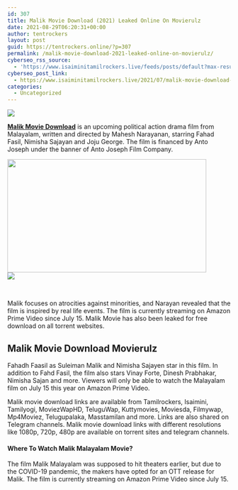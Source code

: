 ```yaml
---
id: 307
title: Malik Movie Download (2021) Leaked Online On Movierulz
date: 2021-08-29T06:20:31+00:00
author: tentrockers
layout: post
guid: https://tentrockers.online/?p=307
permalink: /malik-movie-download-2021-leaked-online-on-movierulz/
cyberseo_rss_source:
  - 'https://www.isaiminitamilrockers.live/feeds/posts/default?max-results=150&start-index=1'
cyberseo_post_link:
  - https://www.isaiminitamilrockers.live/2021/07/malik-movie-download-2021-leaked-online.html
categories:
  - Uncategorized
---
```

<div class="media_block">
  <img src="https://1.bp.blogspot.com/-SP9kxgkHES8/YPBWzEZeExI/AAAAAAAABCA/X-8y1iq9dD0IWCjHFQxN8m4EcNoCOBMJQCLcBGAsYHQ/s72-w449-h255-c/Malik-Movie-Amazon-Prime-Videos-Cast-Trailer-Release-Date-Songs-Poster-Actress-Name-Full-Movie-Watch-Online-Free-Download-Filmyzilla.jpg" class="media_thumbnail" />
</div>

<meta content="Malik Movie Download &nbsp;is an upcoming political action drama film from Malayalam, written and directed by Mahesh Narayanan, starring Fahad Fa..." name="twitter:description" />

  


<center>
</center>

<span><span><b><a href="https://www.tamilrockers.co.nz/malik-malayalam-full-movie-download-watch-online-in-tamilrockers/">Malik Movie Download</a></b></span></span><span>&nbsp;is an upcoming political action drama film from Malayalam, written and directed by Mahesh Narayanan, starring Fahad Fasil, Nimisha Sajayan and Joju George. The film is financed by Anto Joseph under the banner of Anto Joseph Film Company.</span>

<div class="separator">
  <a href="https://1.bp.blogspot.com/-SP9kxgkHES8/YPBWzEZeExI/AAAAAAAABCA/X-8y1iq9dD0IWCjHFQxN8m4EcNoCOBMJQCLcBGAsYHQ/s1280/Malik-Movie-Amazon-Prime-Videos-Cast-Trailer-Release-Date-Songs-Poster-Actress-Name-Full-Movie-Watch-Online-Free-Download-Filmyzilla.jpg" imageanchor="1"><img loading="lazy" border="0" data-original-height="720" data-original-width="1280" height="255" src="https://1.bp.blogspot.com/-SP9kxgkHES8/YPBWzEZeExI/AAAAAAAABCA/X-8y1iq9dD0IWCjHFQxN8m4EcNoCOBMJQCLcBGAsYHQ/w449-h255/Malik-Movie-Amazon-Prime-Videos-Cast-Trailer-Release-Date-Songs-Poster-Actress-Name-Full-Movie-Watch-Online-Free-Download-Filmyzilla.jpg" width="449" /></a>
</div>



<div class="separator">
  <a href="https://www.tamilrockers.co.nz/malik-malayalam-full-movie-download-watch-online-in-tamilrockers/" imageanchor="1"><img border="0" data-original-height="250" data-original-width="300" src="https://1.bp.blogspot.com/-nfbzYVobUik/YMlpOerzdgI/AAAAAAAAA3Y/aAupsOUs_WMY6Lv7R1OtZhI6OqaRh-YAwCPcBGAYYCw/s0/e854879156f0849f3d27a89db88ed039.png" /></a>
</div>

<span><br /></span>

Malik focuses on atrocities against minorities, and Narayan revealed that the film is inspired by real life events. The film is currently streaming on Amazon Prime Video since July 15. Malik Movie has also been leaked for free download on all torrent websites.

## **<span>Malik Movie Download&nbsp;</span><span><span>Movierulz</span></span>**

Fahadh Faasil as Suleiman Malik and Nimisha Sajayen star in this film. In addition to Fahd Fasil, the film also stars Vinay Forte, Dinesh Prabhakar, Nimisha Sajan and more. Viewers will only be able to watch the Malayalam film on July 15 this year on Amazon Prime Video.

Malik movie download links are available from Tamilrockers, Isaimini, Tamilyogi, MoviezWapHD, TeluguWap, Kuttymovies, Moviesda, Filmywap, Mp4Moviez, Telugupalaka, Masstamilan and more. Links are also shared on Telegram channels. Malik movie download links with different resolutions like 1080p, 720p, 480p are available on torrent sites and telegram channels.

<div>
  <h4>
    <strong>Where To Watch Malik Malayalam Movie?</strong>
  </h4>
  
  <p>
    The film Malik Malayalam was supposed to hit theaters earlier, but due to the COVID-19 pandemic, the makers have opted for an OTT release for Malik. The film is currently streaming on Amazon Prime Video since July 15.
  </p>
</div>

<center>
</center>